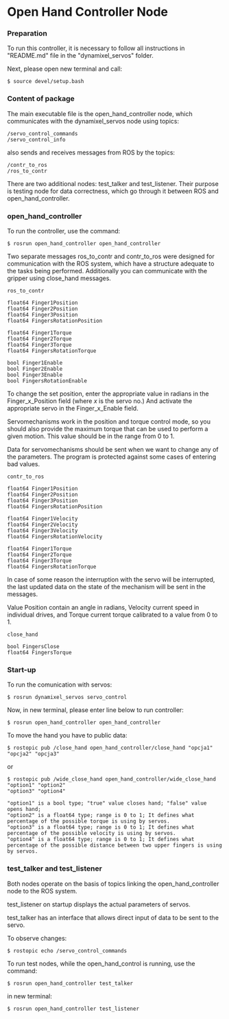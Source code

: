 # Open Hand Controller Node

### Preparation 
To run this controller, it is necessary to follow all instructions in "README.md" file in the "dynamixel_servos" folder.

Next, please open new terminal and call:
```
$ source devel/setup.bash
```


### Content of package
The main executable file is the open_hand_controller node, which communicates with the dynamixel_servos node using topics:
```
/servo_control_commands
/servo_control_info
```
also sends and receives messages from ROS by the topics:
```
/contr_to_ros
/ros_to_contr
```

There are two additional nodes: test_talker and test_listener. Their purpose is testing node for data correctness, which go through it between ROS and open_hand_controller.

### open_hand_controller

To run the controller, use the command:
```
$ rosrun open_hand_controller open_hand_controller
```

Two separate messages ros_to_contr and contr_to_ros were designed for communication with the ROS system, which have a structure adequate to the tasks being performed. Additionally you can communicate with the gripper using close_hand messages.
```
ros_to_contr

float64 Finger1Position
float64 Finger2Position
float64 Finger3Position
float64 FingersRotationPosition

float64 Finger1Torque
float64 Finger2Torque
float64 Finger3Torque
float64 FingersRotationTorque

bool Finger1Enable
bool Finger2Enable
bool Finger3Enable
bool FingersRotationEnable
```
To change the set position, enter the appropriate value in radians in the Finger_x_Position field (where _x_ is the servo no.) And activate the appropriate servo in the Finger_x_Enable field.

Servomechanisms work in the position and torque control mode, so you should also provide the maximum torque that can be used to perform a given motion. This value should be in the range from 0 to 1.

Data for servomechanisms should be sent when we want to change any of the parameters. The program is protected against some cases of entering bad values.


```
contr_to_ros

float64 Finger1Position
float64 Finger2Position
float64 Finger3Position
float64 FingersRotationPosition

float64 Finger1Velocity
float64 Finger2Velocity
float64 Finger3Velocity
float64 FingersRotationVelocity

float64 Finger1Torque
float64 Finger2Torque
float64 Finger3Torque
float64 FingersRotationTorque
```

In case of some reason the interruption with the servo will be interrupted, the last updated data on the state of the mechanism will be sent in the messages.

Value Position contain an angle in radians, Velocity current speed in individual drives, and Torque current torque calibrated to a value from 0 to 1.

```
close_hand

bool FingersClose
float64 FingersTorque
```

### Start-up

To run the comunication with servos:

```
$ rosrun dynamixel_servos servo_control
```

Now, in new terminal, please enter line below to run controller:

```
$ rosrun open_hand_controller open_hand_controller
```

To move the hand you have to public data:
```
$ rostopic pub /close_hand open_hand_controller/close_hand "opcja1" "opcja2" "opcja3"
```

or
```
$ rostopic pub /wide_close_hand open_hand_controller/wide_close_hand "option1" "option2"
"option3" "option4"
```
```
"option1" is a bool type; "true" value closes hand; "false" value opens hand;
"option2" is a float64 type; range is 0 to 1; It defines what percentage of the possible torque is using by servos.
"option3" is a float64 type; range is 0 to 1; It defines what percentage of the possible velocity is using by servos.
"option4" is a float64 type; range is 0 to 1; It defines what percentage of the possible distance between two upper fingers is using by servos.
```

### test_talker and test_listener
Both nodes operate on the basis of topics linking the open_hand_controller node to the ROS system.

test_listener on startup displays the actual parameters of servos.

test_talker has an interface that allows direct input of data to be sent to the servo.

To observe changes:
```
$ rostopic echo /servo_control_commands 
```


To run test nodes, while the open_hand_control is running, use the command:
```
$ rosrun open_hand_controller test_talker
```
in new terminal:
```
$ rosrun open_hand_controller test_listener
```

